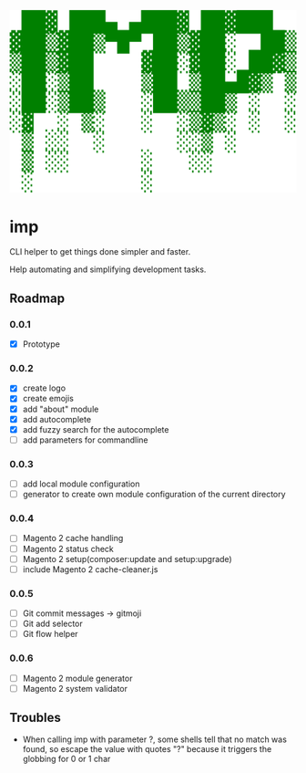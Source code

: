 ![imp](design/logo-imp.svg)

# imp

CLI helper to get things done simpler and faster.

Help automating and simplifying development tasks.

## Roadmap

### 0.0.1
- [x] Prototype

### 0.0.2

- [x] create logo
- [x] create emojis
- [x] add "about" module
- [x] add autocomplete
- [x] add fuzzy search for the autocomplete
- [ ] add parameters for commandline

### 0.0.3

- [ ] add local module configuration
- [ ] generator to create own module configuration of the current directory

### 0.0.4

- [ ] Magento 2 cache handling
- [ ] Magento 2 status check
- [ ] Magento 2 setup(composer:update and setup:upgrade)
- [ ] include Magento 2 cache-cleaner.js

### 0.0.5

- [ ] Git commit messages -> gitmoji
- [ ] Git add selector
- [ ] Git flow helper

### 0.0.6

- [ ] Magento 2 module generator
- [ ] Magento 2 system validator

## Troubles

- When calling imp with parameter ?, some shells tell that no match was found, so escape the value with quotes "?" because it triggers the globbing for 0 or 1 char